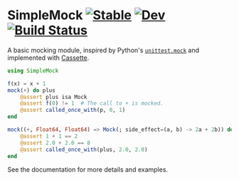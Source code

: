# SimpleMock [![Stable](https://img.shields.io/badge/docs-stable-blue.svg)](https://christopher-dG.github.io/SimpleMock.jl/stable) [![Dev](https://img.shields.io/badge/docs-dev-blue.svg)](https://christopher-dG.github.io/SimpleMock.jl/dev) [![Build Status](https://travis-ci.com/christopher-dG/SimpleMock.jl.svg?branch=master)](https://travis-ci.com/christopher-dG/SimpleMock.jl)

A basic mocking module, inspired by Python's [`unittest.mock`](https://docs.python.org/3/library/unittest.mock.html) and implemented with [Cassette](https://github.com/jrevels/Cassette.jl).

```jl
using SimpleMock

f(x) = x + 1
mock(+) do plus
    @assert plus isa Mock
    @assert f(0) != 1  # The call to + is mocked.
    @assert called_once_with(p, 0, 1)
end

mock((+, Float64, Float64) => Mock(; side_effect=(a, b) -> 2a + 2b)) do plus
    @assert 1 + 1 == 2
    @assert 2.0 + 2.0 == 8
    @assert called_once_with(plus, 2.0, 2.0)
end
```

See the documentation for more details and examples.
